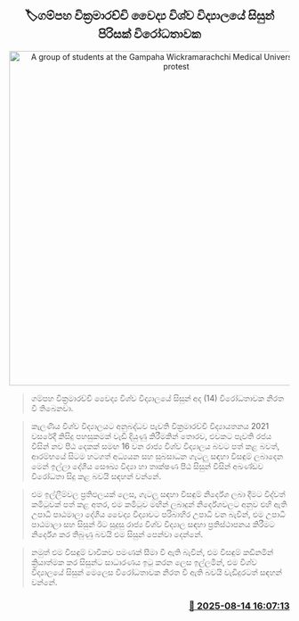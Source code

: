 <p align='center'><b><h2 align='center' title='A group of students at the Gampaha Wickramarachchi Medical University stage a protest'>🏷ගම්පහ වික්‍රමාරච්චි වෛද්‍ය විශ්ව විද්‍යාලයේ සිසුන් පිරිසක් විරෝධතාවක</h2></b></p>
<p align='center'><img src='https://helakuru.sgp1.cdn.digitaloceanspaces.com/esana/images/lib/bhik.jpg' width='600' alt='A group of students at the Gampaha Wickramarachchi Medical University stage a protest'></p>

> ගම්පහ වික්‍රමාරච්චි වෛද්‍ය විශ්ව විද්‍යාලයේ සිසුන් අද (14) විරෝධතාවක නිරත වී තිබෙනවා.

> කැලණිය විශ්ව විද්‍යාලයට අනුබද්ධව පැවති වික්‍රමාරච්චි විද්‍යායතනය 2021 වසරේදී කිසිදු පහසුකමක් වැඩි දියුණු කිරීමකින් තොරව, එවකට පැවති රජය විසින් නව පීඨ දෙකක් සමඟ 16 වන රාජ්‍ය විශ්ව විද්‍යාලය බවට පත් කළ බවත්, ආරම්භයේ සිටම හටගත් අධ්‍යයන සහ සුබසාධන ගැටලු සඳහා විසඳුම් ලබාදෙන මෙන් ඉල්ලා දේශීය සෞඛ්‍ය විද්‍යා හා තාක්ෂණ පීඨ සිසුන් විසින් අඛණ්ඩව විරෝධතා සිදු කළ බවයි සඳහන් වන්නේ.

> එම ඉල්ලීම්වල ප්‍රතිඵලයක් ලෙස, ගැටලු සඳහා විසඳුම් නිර්දේශ ලබා දීමට විද්වත් කමිටුවක් පත් කළ අතර, එම කමිටුව මඟින් ලබාදුන් නිර්දේශවලට අනුව එහි ඇති උපාධි පාඨමාලා දේශීය වෛද්‍ය විද්‍යාවට පරිබාහිර උපාධි වන බැවින්, එම උපාධි පාඨමාලා සහ සිසුන් ඊට සුදුසු රාජ්‍ය විශ්ව විද්‍යාල සඳහා ප්‍රතිස්ථාපනය කිරීමට නිර්දේශ කර තිබුණු බවයි එම සිසුන් පෙන්වා දෙන්නේ.

> නමුත් එම විසඳුම් වාචිකව පමණක් සීමා වී ඇති බැවින්, එම විසඳුම් කඩිනමින් ක්‍රියාත්මක කර සිසුන්ට සාධාරණය ඉටු කරන ලෙස ඉල්ලමින්, එම විශ්ව විද්‍යාලයේ සිසුන් මෙලෙස විරෝධතාවක නිරත වී ඇති බවයි වැඩිදුරටත් සඳහන් වන්නේ.



<h3 align='right'><a href='https://www.helakuru.lk/esana/p/112711/'>📅 2025-08-14 16:07:13</a></h3>
